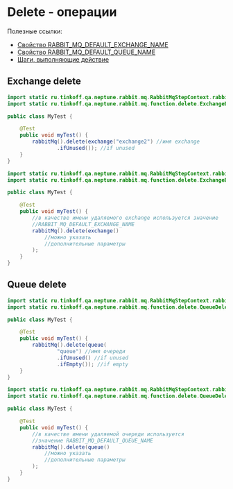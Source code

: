 # Delete - операции

Полезные ссылки:
- [Свойство RABBIT_MQ_DEFAULT_EXCHANGE_NAME](settings/RABBIT_MQ_DEFAULT_EXCHANGE_NAME.md)
- [Свойство RABBIT_MQ_DEFAULT_QUEUE_NAME](settings/RABBIT_MQ_DEFAULT_QUEUE_NAME.md)
- [Шаги, выполняющие действие](../../quick_start/steps/pattern_steps/action_steps.md)

## Exchange delete

```java
import static ru.tinkoff.qa.neptune.rabbit.mq.RabbitMqStepContext.rabbitMq;
import static ru.tinkoff.qa.neptune.rabbit.mq.function.delete.ExchangeDeleteParameters.*;

public class MyTest {

    @Test
    public void myTest() {
        rabbitMq().delete(exchange("exchange2") //имя exchange
                .ifUnused()); //if unused
    }
}
```

```java
import static ru.tinkoff.qa.neptune.rabbit.mq.RabbitMqStepContext.rabbitMq;
import static ru.tinkoff.qa.neptune.rabbit.mq.function.delete.ExchangeDeleteParameters.*;

public class MyTest {

    @Test
    public void myTest() {
        //в качестве имени удаляемого exchange используется значение 
        //RABBIT_MQ_DEFAULT_EXCHANGE_NAME
        rabbitMq().delete(exchange()
            //можно указать 
            //дополнительные параметры
        );
    }
}
```

## Queue delete

```java
import static ru.tinkoff.qa.neptune.rabbit.mq.RabbitMqStepContext.rabbitMq;
import static ru.tinkoff.qa.neptune.rabbit.mq.function.delete.QueueDeleteParameters.*;

public class MyTest {

    @Test
    public void myTest() {
        rabbitMq().delete(queue(
                "queue") //имя очереди
                .ifUnused() //if unused
                .ifEmpty()); //if empty
    }
}
```

```java
import static ru.tinkoff.qa.neptune.rabbit.mq.RabbitMqStepContext.rabbitMq;
import static ru.tinkoff.qa.neptune.rabbit.mq.function.delete.QueueDeleteParameters.*;

public class MyTest {

    @Test
    public void myTest() {
        //в качестве имени удаляемой очереди используется 
        //значение RABBIT_MQ_DEFAULT_QUEUE_NAME
        rabbitMq().delete(queue()
            //можно указать 
            //дополнительные параметры
        ); 
    }
}
```
